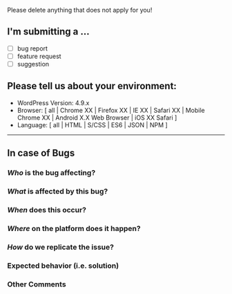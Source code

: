 Please delete anything that does not apply for you!

## I'm submitting a ...
  - [ ] bug report
  - [ ] feature request
  - [ ] suggestion

## Please tell us about your environment:

  - WordPress Version: 4.9.x
  - Browser: [ all | Chrome XX | Firefox XX | IE XX | Safari XX | Mobile Chrome XX | Android X.X Web Browser | iOS XX Safari ]
  - Language: [ all | HTML | S/CSS | ES6 | JSON | NPM ]


---

## In case of Bugs

### *Who* is the bug affecting?

### *What* is affected by this bug?

### *When* does this occur?

### *Where* on the platform does it happen?

### *How* do we replicate the issue?

### Expected behavior (i.e. solution)

### Other Comments
